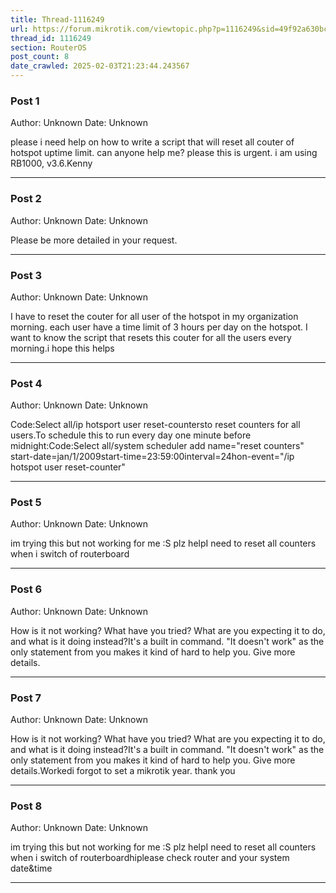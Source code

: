 ```yaml
---
title: Thread-1116249
url: https://forum.mikrotik.com/viewtopic.php?p=1116249&sid=49f92a630bc7970d8ca50523be880e8f#p1116249
thread_id: 1116249
section: RouterOS
post_count: 8
date_crawled: 2025-02-03T21:23:44.243567
---
```


### Post 1
Author: Unknown
Date: Unknown

please i need help on how to write a script that will reset all couter of hotspot uptime limit. can anyone help me? please this is urgent. i am using RB1000, v3.6.Kenny

---
### Post 2
Author: Unknown
Date: Unknown

Please be more detailed in your request.

---
### Post 3
Author: Unknown
Date: Unknown

I have to reset the couter for all user of the hotspot in my organization morning. each user have a time limit of 3 hours per day on the hotspot. I want to know the script that resets this couter for all the users every morning.i hope this helps

---
### Post 4
Author: Unknown
Date: Unknown

Code:Select all/ip hotsport user reset-countersto reset counters for all users.To schedule this to run every day one minute before midnight:Code:Select all/system scheduler add name="reset counters" start-date=jan/1/2009start-time=23:59:00interval=24hon-event="/ip hotspot user reset-counter"

---
### Post 5
Author: Unknown
Date: Unknown

im trying this but not working for me :S plz helpI need to reset all counters when i switch of routerboard

---
### Post 6
Author: Unknown
Date: Unknown

How is it not working? What have you tried? What are you expecting it to do, and what is it doing instead?It's a built in command. "It doesn't work" as the only statement from you makes it kind of hard to help you. Give more details.

---
### Post 7
Author: Unknown
Date: Unknown

How is it not working? What have you tried? What are you expecting it to do, and what is it doing instead?It's a built in command. "It doesn't work" as the only statement from you makes it kind of hard to help you. Give more details.Workedi forgot to set a mikrotik year. thank you

---
### Post 8
Author: Unknown
Date: Unknown

im trying this but not working for me :S plz helpI need to reset all counters when i switch of routerboardhiplease check router and your system date&time

---
